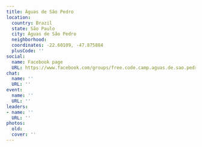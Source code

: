 ```yaml
---
title: Águas de São Pedro
location:
  country: Brazil
  state: São Paulo
  city: Águas de São Pedro
  neighborhood: 
  coordinates: -22.60109, -47.875884
  plusCode: ''
social:
  name: Facebook page
  URL: https://www.facebook.com/groups/free.code.camp.aguas.de.sao.pedro
chat:
  name: ''
  URL: ''
event:
  name: ''
  URL: ''
leaders:
- name: ''
  URL: ''
photos:
  old: 
  cover: ''
---
```

